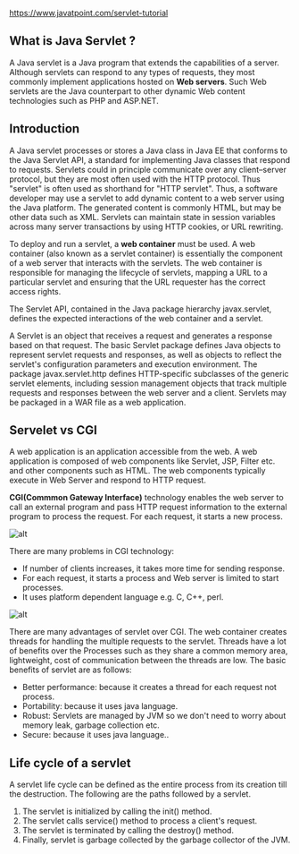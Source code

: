 https://www.javatpoint.com/servlet-tutorial

## What is Java Servlet ?
A Java servlet is a Java program that extends the capabilities of a server. Although servlets can respond to any types of requests, they most commonly implement applications hosted on __Web servers__. Such Web servlets are the Java counterpart to other dynamic Web content technologies such as PHP and ASP.NET.

## Introduction
A Java servlet processes or stores a Java class in Java EE that conforms to the Java Servlet API, a standard for implementing Java classes that respond to requests. Servlets could in principle communicate over any client–server protocol, but they are most often used with the HTTP protocol. Thus "servlet" is often used as shorthand for "HTTP servlet". Thus, a software developer may use a servlet to add dynamic content to a web server using the Java platform. The generated content is commonly HTML, but may be other data such as XML. Servlets can maintain state in session variables across many server transactions by using HTTP cookies, or URL rewriting.

To deploy and run a servlet, a __web container__ must be used. A web container (also known as a servlet container) is essentially the component of a web server that interacts with the servlets. The web container is responsible for managing the lifecycle of servlets, mapping a URL to a particular servlet and ensuring that the URL requester has the correct access rights.

The Servlet API, contained in the Java package hierarchy javax.servlet, defines the expected interactions of the web container and a servlet.

A Servlet is an object that receives a request and generates a response based on that request. The basic Servlet package defines Java objects to represent servlet requests and responses, as well as objects to reflect the servlet's configuration parameters and execution environment. The package javax.servlet.http defines HTTP-specific subclasses of the generic servlet elements, including session management objects that track multiple requests and responses between the web server and a client. Servlets may be packaged in a WAR file as a web application.

## Servelet vs CGI

A web application is an application accessible from the web. A web application is composed of web components like Servlet, JSP, Filter etc. and other components such as HTML. The web components typically execute in Web Server and respond to HTTP request.

__CGI(Commmon Gateway Interface)__ technology enables the web server to call an external program and pass HTTP request information to the external program to process the request. For each request, it starts a new process.

![alt](https://www.javatpoint.com/images/cgi.JPG)

There are many problems in CGI technology:

* If number of clients increases, it takes more time for sending response.
* For each request, it starts a process and Web server is limited to start processes.
* It uses platform dependent language e.g. C, C++, perl.


![alt](https://www.javatpoint.com/images/servlet.JPG)

There are many advantages of servlet over CGI. The web container creates threads for handling the multiple requests to the servlet. Threads have a lot of benefits over the Processes such as they share a common memory area, lightweight, cost of communication between the threads are low. The basic benefits of servlet are as follows:

* Better performance: because it creates a thread for each request not process.
* Portability: because it uses java language.
* Robust: Servlets are managed by JVM so we don't need to worry about memory leak, garbage collection etc.
* Secure: because it uses java language..

## Life cycle of a servlet

A servlet life cycle can be defined as the entire process from its creation till the destruction. The following are the paths followed by a servlet.

1. The servlet is initialized by calling the init() method.  
2. The servlet calls service() method to process a client's request.  
3. The servlet is terminated by calling the destroy() method.  
4. Finally, servlet is garbage collected by the garbage collector of the JVM.  

